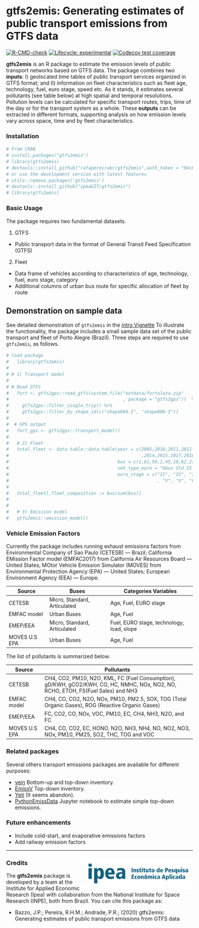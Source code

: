 
# gtfs2emis: Generating estimates of public transport emissions from GTFS data

[![R-CMD-check](https://github.com/rafapereirabr/gtfs2emis/workflows/R-CMD-check/badge.svg)](https://github.com/rafapereirabr/gtfs2emis/actions)
[![Lifecycle:
     experimental](https://img.shields.io/badge/lifecycle-experimental-orange.svg)](https://lifecycle.r-lib.org/articles/stages.html)
[![Codecov test
coverage](https://codecov.io/gh/rafapereirabr/gtfs2emis/branch/main/graph/badge.svg)](https://app.codecov.io/gh/rafapereirabr/gtfs2emis?branch=main)



**gtfs2emis** is an R package to estimate the emission levels of public
transport networks based on GTFS data. The package combines two
**inputs**: I) geolocated time tables of public transport services
organized in GTFS format; and II) information on fleet characteristics
such as fleet age, technology, fuel, euro stage, speed etc. As it
stands, it estimates several pollutants (see table below) at high
spatial and temporal resolutions. Pollution levels can be calculated for
specific transport routes, trips, time of the day or for the transport
system as a whole. These **outputs** can be extracted in different
formats, supporting analysis on how emission levels vary across space,
time and by fleet characteristics.

<!-- The **gtfs2emis** package leverages on standard GTFS data format and develops a computational method that can be easily used to estimate enviromental emissions of several public transport systems around the world. One of the core advantages of **gtfs2emis** is that it makes extremely easy to simulate how the environmental performance of a public transport system would change under different policy scenarios. Simple modifications to the package input would allow one to estimate how emissions levels could be affected by different interventions such as electrifying the fleet, building new transport corridors, changing route itineraries or frequencies and fleet renewal. -->

### Installation

``` r
# From CRAN
# install.packages("gtfs2emis")
# library(gtfs2emis)
# devtools::install_github("rafapereirabr/gtfs2emis",auth_token = "94c88a642a2f62fce15e4c05cc0b6ead55ff5851")
# or use the development version with latest features
# utils::remove.packages('gtfs2emis')
# devtools::install_github("ipeaGIT/gtfs2emis")
# library(gtfs2emis)
```

### Basic Usage

The package requires two fundamental datasets.

1.  GTFS

-   Public transport data in the format of General Transit Feed
    Specification (GTFS)

2.  Fleet

-   Data frame of vehicles according to characteristics of age,
    technology, fuel, euro stage, category
-   Additional columns of urban bus route for specific allocation of
    fleet by route

## Demonstration on sample data

See detailed demonstration of `gtfs2emis` in the [intro
Vignette](https://github.com/rafapereirabr/gtfs2emis/blob/master/doc/gtfs2emis-vignette.md)
To illustrate the functionality, the package includes a small sample
data set of the public transport and fleet of Porto Alegre (Brazil).
Three steps are required to use `gtfs2emis`, as follows.

``` r
# load package
#   library(gtfs2emis)
# 
# # 1) Transport model
# 
# # Read GTFS
#   fort <- gtfs2gps::read_gtfs(system.file("extdata/fortaleza.zip"
#                                           , package = "gtfs2gps"))  %>%
#     gtfs2gps::filter_single_trip() %>% 
#     gtfs2gps::filter_by_shape_id(c("shape804-I", "shape806-I"))
#   
#  # GPS output
#   fort_gps <- gtfs2gps::transport_model()
#   
#   # 2) Fleet 
#   total_fleet <- data.table::data.table(year = c(2005,2010,2011,2012
#                                                  ,2014,2015,2017,2018,2019),
#                                         bus = c(1,61,50,1,45,18,62,27,31),
#                                         veh_type_euro = "Ubus Std 15 - 18 t",
#                                         euro_stage = c("II", "IV", "IV", "V"
#                                                        , "V", "V", "V", "V","V"))
#   
#   total_fleet[,fleet_composition := bus/sum(bus)]
#   
#   
#   # 3) Emission model
#   gtfs2emis::emission_model()
```

### Vehicle Emission Factors

Currently the package includes running exhaust emissions factors from
Environmental Company of Sao Paulo (CETESB) — Brazil; California
EMission Factor model (EMFAC2017) from California Air Resources Board —
United States; MOtor Vehicle Emission Simulator (MOVES) from
Environmental Protection Agency (EPA) — United States; European
Environment Agency (EEA) — Europe.

| Source        | Buses                        | Categories Variables                      |
|---------------|------------------------------|-------------------------------------------|
| CETESB        | Micro, Standard, Articulated | Age, Fuel, EURO stage                     |
| EMFAC model   | Urban Buses                  | Age, Fuel                                 |
| EMEP/EEA      | Micro, Standard, Articulated | Fuel, EURO stage, technology, load, slope |
| MOVES U.S EPA | Urban Buses                  | Age, Fuel                                 |

The list of pollutants is summarized below.

| Source        | Pollutants                                                                                                                        |
|---------------|-----------------------------------------------------------------------------------------------------------------------------------|
| CETESB        | CH4, CO2, PM10, N2O, KML, FC (Fuel Consumption), gD/KWH, gCO2/KWH, CO, HC, NMHC, NOx, NO2, NO, RCHO, ETOH, FS(Fuel Sales) and NH3 |
| EMFAC model   | CH4, CO, CO2, N2O, NOx, PM10, PM2.5, SOX, TOG (Total Organic Gases), ROG (Reactive Organic Gases)                                 |
| EMEP/EEA      | FC, CO2, CO, NOx, VOC, PM10, EC, CH4, NH3, N2O, and FC                                                                            |
| MOVES U.S EPA | CH4, CO, CO2, EC, HONO, N2O, NH3, NH4, NO, NO2, NO3, NOx, PM10, PM25, SO2, THC, TOG and VOC                                       |

### **Related packages**

Several others transport emissions packages are available for different
purposes:

-   [vein](https://github.com/atmoschem/vein) Bottom-up and top-down
    inventory.
-   [EmissV](https://github.com/atmoschem/emissv) Top-down inventory.
-   [Yeti](https://github.com/twollnik/YETI) (It seems abandon).
-   [PythonEmissData](https://github.com/adelgadop/PythonEmissData)
    Jupyter notebook to estimate simple top-down emissions.

### **Future enhancements**

-   Include cold-start, and evaporative emissions factors
-   Add railway emission factors

------------------------------------------------------------------------

### Credits <img align="right" src="man/figures/ipea_logo.png" alt="ipea" width="300">

The **gtfs2emis** package is developed by a team at the Institute for
Applied Economic Research (Ipea) with collaboration from the National
Institute for Space Research (INPE), both from Brazil. You can cite this
package as:

-   Bazzo, J.P.; Pereira, R.H.M.; Andrade, P.R.; (2020) gtfs2emis:
    Generating estimates of public transport emissions from GTFS data

